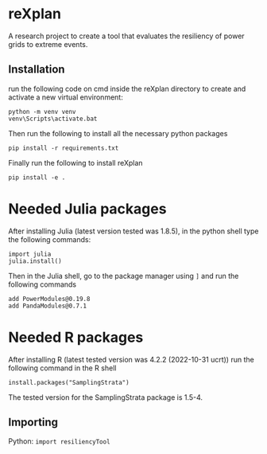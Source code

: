 # reXplan
A research project to create a tool that evaluates the resiliency of power grids to extreme events.

## Installation
run the following code on cmd inside the reXplan directory to create and activate a new virtual environment:

```
python -m venv venv
venv\Scripts\activate.bat
```
Then run the following to install all the necessary python packages
```
pip install -r requirements.txt
```
Finally run the following to install reXplan 
```
pip install -e .
```

<!-- ### Modify pandapower
Before using pandapower, a modification must be introduced in the source code.

Go to pandapower's installation folder *~\Envs\env_name\lib\site-packages\pandapower*, where ~ is the user folder and *env_name* is the name of the environment where the package was installed.

Replace line 543 in *auxiliary.py*:
```
is_elements["line_is_idx"] = net["line"].index[net["line"].in_service.values]
```
by
```
is_elements["line_is_idx"] = net["line"].index[net["line"].in_service.values.astype(bool)]
``` -->

# Needed Julia packages
After installing Julia (latest version tested was 1.8.5), in the python shell type the following commands:
```
import julia
julia.install()
```

Then in the Julia shell, go to the package manager using `]` and run the following commands
```
add PowerModules@0.19.8
add PandaModules@0.7.1
```

# Needed R packages
After installing R (latest tested version was 4.2.2 (2022-10-31 ucrt)) run the following command in the R shell
```
install.packages("SamplingStrata")
```
The tested version for the SamplingStrata package is 1.5-4.

## Importing
Python: `import resiliencyTool`